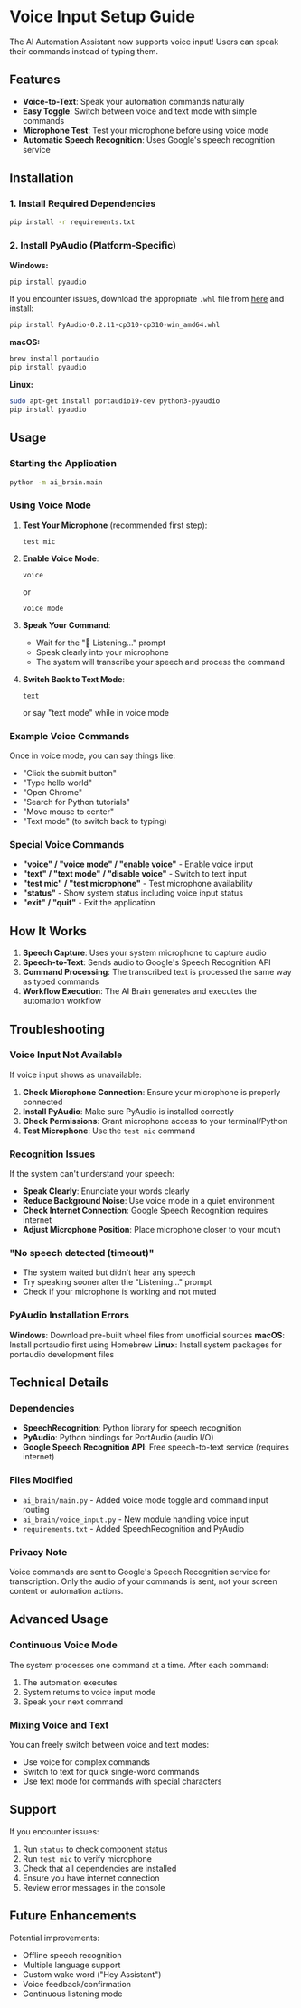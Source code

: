 # Voice Input Setup Guide

The AI Automation Assistant now supports voice input! Users can speak their commands instead of typing them.

## Features

- **Voice-to-Text**: Speak your automation commands naturally
- **Easy Toggle**: Switch between voice and text mode with simple commands
- **Microphone Test**: Test your microphone before using voice mode
- **Automatic Speech Recognition**: Uses Google's speech recognition service

## Installation

### 1. Install Required Dependencies

```bash
pip install -r requirements.txt
```

### 2. Install PyAudio (Platform-Specific)

**Windows:**
```bash
pip install pyaudio
```

If you encounter issues, download the appropriate `.whl` file from [here](https://www.lfd.uci.edu/~gohlke/pythonlibs/#pyaudio) and install:
```bash
pip install PyAudio‑0.2.11‑cp310‑cp310‑win_amd64.whl
```

**macOS:**
```bash
brew install portaudio
pip install pyaudio
```

**Linux:**
```bash
sudo apt-get install portaudio19-dev python3-pyaudio
pip install pyaudio
```

## Usage

### Starting the Application

```bash
python -m ai_brain.main
```

### Using Voice Mode

1. **Test Your Microphone** (recommended first step):
   ```
   test mic
   ```

2. **Enable Voice Mode**:
   ```
   voice
   ```
   or
   ```
   voice mode
   ```

3. **Speak Your Command**:
   - Wait for the "🎤 Listening..." prompt
   - Speak clearly into your microphone
   - The system will transcribe your speech and process the command

4. **Switch Back to Text Mode**:
   ```
   text
   ```
   or say "text mode" while in voice mode

### Example Voice Commands

Once in voice mode, you can say things like:
- "Click the submit button"
- "Type hello world"
- "Open Chrome"
- "Search for Python tutorials"
- "Move mouse to center"
- "Text mode" (to switch back to typing)

### Special Voice Commands

- **"voice" / "voice mode" / "enable voice"** - Enable voice input
- **"text" / "text mode" / "disable voice"** - Switch to text input
- **"test mic" / "test microphone"** - Test microphone availability
- **"status"** - Show system status including voice input status
- **"exit" / "quit"** - Exit the application

## How It Works

1. **Speech Capture**: Uses your system microphone to capture audio
2. **Speech-to-Text**: Sends audio to Google's Speech Recognition API
3. **Command Processing**: The transcribed text is processed the same way as typed commands
4. **Workflow Execution**: The AI Brain generates and executes the automation workflow

## Troubleshooting

### Voice Input Not Available

If voice input shows as unavailable:

1. **Check Microphone Connection**: Ensure your microphone is properly connected
2. **Install PyAudio**: Make sure PyAudio is installed correctly
3. **Check Permissions**: Grant microphone access to your terminal/Python
4. **Test Microphone**: Use the `test mic` command

### Recognition Issues

If the system can't understand your speech:

- **Speak Clearly**: Enunciate your words clearly
- **Reduce Background Noise**: Use voice mode in a quiet environment
- **Check Internet Connection**: Google Speech Recognition requires internet
- **Adjust Microphone Position**: Place microphone closer to your mouth

### "No speech detected (timeout)"

- The system waited but didn't hear any speech
- Try speaking sooner after the "Listening..." prompt
- Check if your microphone is working and not muted

### PyAudio Installation Errors

**Windows**: Download pre-built wheel files from unofficial sources
**macOS**: Install portaudio first using Homebrew
**Linux**: Install system packages for portaudio development files

## Technical Details

### Dependencies

- **SpeechRecognition**: Python library for speech recognition
- **PyAudio**: Python bindings for PortAudio (audio I/O)
- **Google Speech Recognition API**: Free speech-to-text service (requires internet)

### Files Modified

- `ai_brain/main.py` - Added voice mode toggle and command input routing
- `ai_brain/voice_input.py` - New module handling voice input
- `requirements.txt` - Added SpeechRecognition and PyAudio

### Privacy Note

Voice commands are sent to Google's Speech Recognition service for transcription. Only the audio of your commands is sent, not your screen content or automation actions.

## Advanced Usage

### Continuous Voice Mode

The system processes one command at a time. After each command:
1. The automation executes
2. System returns to voice input mode
3. Speak your next command

### Mixing Voice and Text

You can freely switch between voice and text modes:
- Use voice for complex commands
- Switch to text for quick single-word commands
- Use text mode for commands with special characters

## Support

If you encounter issues:

1. Run `status` to check component status
2. Run `test mic` to verify microphone
3. Check that all dependencies are installed
4. Ensure you have internet connection
5. Review error messages in the console

## Future Enhancements

Potential improvements:
- Offline speech recognition
- Multiple language support
- Custom wake word ("Hey Assistant")
- Voice feedback/confirmation
- Continuous listening mode

